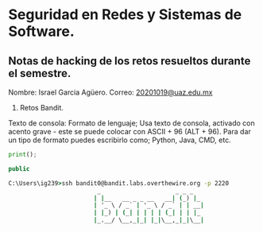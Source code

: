 # Seguridad en Redes y Sistemas de Software.
## Notas de hacking de los retos resueltos durante el semestre.

Nombre: Israel Garcia Agüero.
Correo: 20201019@uaz.edu.mx
1. Retos Bandit.

Texto de consola:
	Formato de lenguaje; Usa texto de consola, activado con acento grave - este se puede colocar con ASCII + 96 (ALT + 96).
	Para dar un tipo de formato puedes escribirlo como; Python, Java, CMD, etc.

``` python
print();
```

```java
public
```

```cmd
C:\Users\ig239>ssh bandit0@bandit.labs.overthewire.org -p 2220
                         _                     _ _ _
                        | |__   __ _ _ __   __| (_) |_
                        | '_ \ / _` | '_ \ / _` | | __|
                        | |_) | (_| | | | | (_| | | |_
                        |_.__/ \__,_|_| |_|\__,_|_|\__|
```
